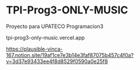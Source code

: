 # TPI-Prog3-ONLY-MUSIC
Proyecto para UPATECO Programacion3

tpi-prog3-only-music.vercel.app

https://plausible-vinca-167.notion.site/19af1ce7e3b14e3faf87075b457c4f0a?v=3d37e93433ee4f8d8529f0590a0e25f8
